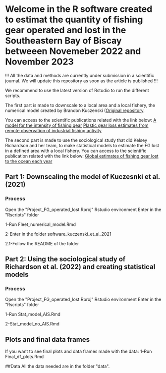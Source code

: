# Welcome in the R software created to estimat the quantity of fishing gear operated and lost in the Southeastern Bay of Biscay betweeen Novemeber 2022 and November 2023

!!! All the data and methods are currently under submission in a scientific journal. We will update this repository as soon as the article is published !!!

We recommend to use the latest version of Rstudio to run the different scripts.

The first part is made to downscale to a local area and a local fishery, the numerical model created by Brandon Kuczenski ([Original repository]([https://pages.github.com/](https://github.com/bkuczenski/unit_gears)). 

You can access to the scientific publications related with the link below:
[A model for the intensity of fishing gear](10.1111/jiec.13156)
[Plastic gear loss estimates from remote observation of industrial fishing activity](10.1111/faf.12596)

The second part is made to use the sociological study that did Kelsey Richardson and her team, to make statistical models to estimate the FG lost in a defined area with a local fishery.
You can access to the scientific publication related with the link below:
[Global estimates of fishing gear lost to the ocean each year](10.1126/sciadv.abq0135)

## Part 1: Downscaling the model of Kuczesnki et al. (2021)
### Process 
Open the "Project_FG_operated_lost.Rproj" Rstudio environment 
Enter in the "Rscripts" folder 

1-Run Fleet_numerical_model.Rmd

2-Enter in the folder software_kuczenski_et_al_2021

  2.1-Follow the README of the folder


## Part 2: Using the sociological study of Richardson et al. (2022) and creating statistical models
### Process 
Open the "Project_FG_operated_lost.Rproj" Rstudio environment 
Enter in the "Rscripts" folder 

1-Run Stat_model_AIS.Rmd

2-Stat_model_no_AIS.Rmd

## Plots and final data frames 
If you want to see final plots and data frames made with the data:
1-Run Final_df_plots.Rmd

##Data
All the data needed are in the folder "data". 

  
